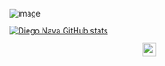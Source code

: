 ![image](https://user-images.githubusercontent.com/25807160/123719249-ac99c100-d846-11eb-92c0-a8c867cf5e47.png)


[![Diego Nava GitHub stats](https://github-readme-stats.vercel.app/api?username=diegonava6&count_private=true&show_icons=true&theme=dark&hide_rank=trueinclude_all_commits=true)](https://github.com/diegonava6&count_private=true&show_icons=true&theme=dark&hide_rank=true&include_all_commits=true)


<p align="center"> <a href="https://diego-nava.com/"><img src="https://img.shields.io/badge/who_I_am-%2300D7C1FF.svg?&style=for-the-badge&logo=website&logoColor=white" height=25></a></p>
